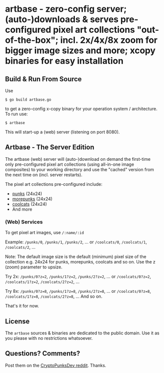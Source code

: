 # artbase - zero-config server; (auto-)downloads & serves pre-configured pixel art collections "out-of-the-box"; incl. 2x/4x/8x zoom for bigger image sizes and more; xcopy binaries for easy installation



## Build & Run From Source


Use

```
$ go build artbase.go
```

to get a zero-config x-copy binary for your operation system / architecture.
To run use:

```
$ artbase
```

This will start-up a (web) server (listening on port 8080).





## Artbase - The Server Edition

The artbase (web) server will (auto-)download on demand the first-time only pre-configured
pixel art collections (using all-in-one image composites)
to your working directory and use the "cached" version from the next time on (incl. server restarts).


The pixel art collections pre-configured include:

- [punks](https://github.com/cryptopunksnotdead/awesome-24px/blob/master/collection/punks.png) (24x24)
- [morepunks](https://github.com/cryptopunksnotdead/awesome-24px/blob/master/collection/morepunks.png) (24x24)
- [coolcats](https://github.com/cryptopunksnotdead/awesome-24px/blob/master/collection/coolcats.png)  (24x24)
- And more


### (Web) Services


To get pixel art images, use `/:name/:id`

Example:
`/punks/0`, `/punks/1`, `/punks/2`, ... or
`/coolcats/0`, `/coolcats/1`, `/coolcats/2`, ...

Note: The default image size is the default
(minimum) pixel size of the collection e.g. 24x24 for punks, morepunks,
coolcats and so on.
Use the z (zoom) parameter to upsize.

Try 2x:
`/punks/0?z=2`, `/punks/1?z=2`, `/punks/2?z=2`, ... or
`/coolcats/0?z=2`, `/coolcats/1?z=2`, `/coolcats/2?z=2`, ...


Try 8x:
`/punks/0?z=8`, `/punks/1?z=8`, `/punks/2?z=8`, ... or 
`/coolcats/0?z=8`, `/coolcats/1?z=8`, `/coolcats/2?z=8`, ...  And so on.


That's it for now.



## License

The `artbase` sources & binaries are dedicated to the public domain.
Use it as you please with no restrictions whatsoever.


## Questions? Comments?

Post them on the [CryptoPunksDev reddit](https://old.reddit.com/r/CryptoPunksDev). Thanks.

